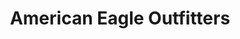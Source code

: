 ---
title: "American Eagle Outfitters"
url: /castle-rock/american-eagle-outfitters/
shop: clothes
---